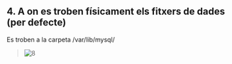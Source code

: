 ## 4. A on es troben físicament els fitxers de dades (per defecte)  

Es troben a la carpeta /var/lib/mysql/  
>![8](https://i.imgur.com/tr0x52Z.png)
